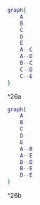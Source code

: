 
```dot
graph{
	A
	B
	C
	D
	E
	A--C
	A--D
	B--C
	C--D
	C--E
}
```
^26a

```dot
graph{
	A
	B
	C
	D
	E
	A--B
	A--E
	B--D
	B--E
	D--E
}
```
^26b
